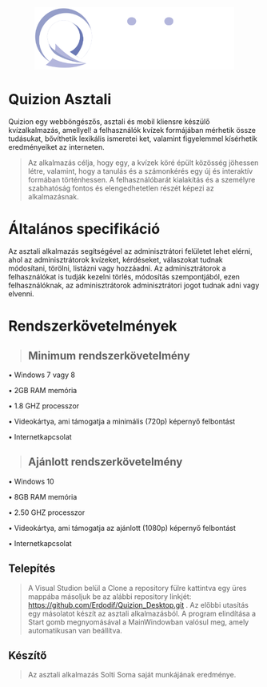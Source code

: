 
<p align="center"><img src="Projekt/Images/quizion_logo.png" width="400"></p>

# Quizion Asztali


Quizion egy webböngészős, asztali és mobil kliensre készülő kvízalkalmazás, amellyel!
a felhasználók kvízek formájában mérhetik össze tudásukat, bővíthetik lexikális ismeretei
ket, valamint figyelemmel kísérhetik eredményeiket az interneten.

>Az alkalmazás célja, hogy egy, a kvízek köré épült közösség jöhessen létre, valamint, hogy a tanulás és a számonkérés egy új és interaktív formában történhessen. A felhasználóbarát kialakítás és a személyre szabhatóság fontos és elengedhetetlen részét képezi az alkalmazásnak.

# Általános specifikáció
Az asztali alkalmazás segítségével az adminisztrátori felületet lehet elérni, ahol az adminisztrátorok kvízeket, kérdéseket, válaszokat tudnak módosítani, törölni, listázni vagy hozzáadni. Az adminisztrátorok a felhasználókat is tudják kezelni törlés, módosítás szempontjából, ezen felhasználóknak, az adminisztrátorok adminisztrátori jogot tudnak adni vagy elvenni.


# Rendszerkövetelmények


>## Minimum rendszerkövetelmény
•	Windows 7 vagy 8

•	2GB RAM memória

•	1.8 GHZ processzor

•	Videokártya, ami támogatja a minimális (720p) képernyő felbontást

•	Internetkapcsolat

>
>## Ajánlott rendszerkövetelmény
•	Windows 10

•	8GB RAM memória

•	2.50 GHZ processzor

•	Videokártya, ami támogatja az ajánlott (1080p) képernyő felbontást

•	Internetkapcsolat


## Telepítés

>A Visual Studion belül a Clone a repository fülre kattintva egy üres mappába másoljuk be az alábbi repository linkjét: https://github.com/Erdodif/Quizion_Desktop.git . Az előbbi utasítás egy másolatot készít az asztali alkalmazásból. A program elindítása a Start gomb megnyomásával a MainWindowban valósul meg, amely automatikusan van beállítva.

## Készítő
> Az asztali alkalmazás Solti Soma saját munkájának eredménye.
